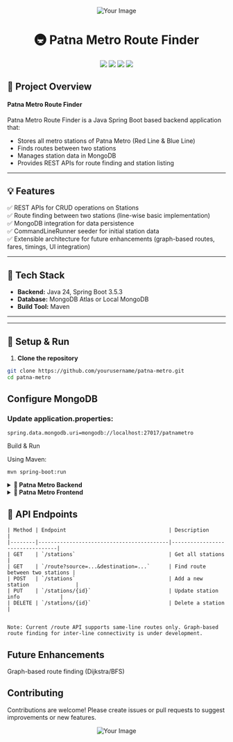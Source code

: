 <p align="center">
  <img src="https://github.com/user-attachments/assets/48e4e3fd-ac1e-4a05-8da4-8e2e13262eb7" alt="Your Image" />
</p>
<h1 align="center">🚇 Patna Metro Route Finder</h1>

<p align="center">
<img src= "https://img.shields.io/badge/Java-17%2B-blue.svg" />
<img src= "https://img.shields.io/badge/Spring%20Boot-3.5.3-brightgreen.svg" />
<img src= "https://img.shields.io/badge/MongoDB-%2324292e.svg?logo=mongodb&logoColor=white" />
<img src= "https://img.shields.io/badge/License-MIT-green.svg" />
</p>

## 📌 **Project Overview**
<h4>Patna Metro Route Finder</h4>

<p>Patna Metro Route Finder is a Java Spring Boot based backend application that:</p>

<ul>
  <li>Stores all metro stations of Patna Metro (Red Line &amp; Blue Line)</li>
  <li>Finds routes between two stations</li>
  <li>Manages station data in MongoDB</li>
  <li>Provides REST APIs for route finding and station listing</li>
</ul>

---

## 💡 **Features**

✅ REST APIs for CRUD operations on Stations  
✅ Route finding between two stations (line-wise basic implementation)  
✅ MongoDB integration for data persistence  
✅ CommandLineRunner seeder for initial station data  
✅ Extensible architecture for future enhancements (graph-based routes, fares, timings, UI integration)

---

## 🚀 **Tech Stack**

- **Backend:** Java 24, Spring Boot 3.5.3
- **Database:** MongoDB Atlas or Local MongoDB
- **Build Tool:** Maven

---

---

## 🔧 **Setup & Run**
1. **Clone the repository**
```bash
git clone https://github.com/yourusername/patna-metro.git
cd patna-metro
```

## **Configure MongoDB**

### Update application.properties:
```
spring.data.mongodb.uri=mongodb://localhost:27017/patnametro
```

Build & Run

Using Maven:
```
mvn spring-boot:run
```

<details> <summary><strong>📁 Patna Metro Backend</strong></summary>
  
  ```
📦 patna-metro
 ┣ 📂 .idea
 ┣ 📂 .mvn
 ┣ 📂 src
 ┃ ┗ 📂 main
 ┃ ┃ ┣ 📂 java
 ┃ ┃ ┃ ┗ 📂 com.bihar.patna_metro
 ┃ ┃ ┃ ┃ ┣ 📂 config
 ┃ ┃ ┃ ┃ ┃ ┣ 📄 CorsConfig
 ┃ ┃ ┃ ┃ ┃ ┣ 📄 MongoConfig
 ┃ ┃ ┃ ┃ ┃ ┗ 📄 SwaggerConfig.java
 ┃ ┃ ┃ ┃ ┣ 📂 controller
 ┃ ┃ ┃ ┃ ┃ ┣ 📄 EstimatedTimeController
 ┃ ┃ ┃ ┃ ┃ ┣ 📄 FareController
 ┃ ┃ ┃ ┃ ┃ ┣ 📄 RouteController
 ┃ ┃ ┃ ┃ ┃ ┗ 📄 StationController
 ┃ ┃ ┃ ┃ ┣ 📂 exception
 ┃ ┃ ┃ ┃ ┃ ┣ 📄 GlobalExceptionHandler
 ┃ ┃ ┃ ┃ ┃ ┗ ⚠️ ResourceNotFoundException
 ┃ ┃ ┃ ┃ ┣ 📂 model
 ┃ ┃ ┃ ┃ ┃ ┣ 📄 Route
 ┃ ┃ ┃ ┃ ┃ ┗ 📄 Station
 ┃ ┃ ┃ ┃ ┣ 📂 repository
 ┃ ┃ ┃ ┃ ┃ ┣ 📄 RouteRepository
 ┃ ┃ ┃ ┃ ┃ ┗ 📄 StationRepository
 ┃ ┃ ┃ ┃ ┣ 📂 seeder
 ┃ ┃ ┃ ┃ ┃ ┗ 📄 DataSeeder
 ┃ ┃ ┃ ┃ ┣ 📂 service
 ┃ ┃ ┃ ┃ ┃ ┣ 📄 EstimatedTimeService
 ┃ ┃ ┃ ┃ ┃ ┣ 📄 FareService
 ┃ ┃ ┃ ┃ ┃ ┣ 📄 RouteFinderService
 ┃ ┃ ┃ ┃ ┃ ┣ 📄 RouteService
 ┃ ┃ ┃ ┃ ┃ ┗ 📄 StationService
 ┃ ┃ ┃ ┃ ┗ 📄 PatnaMetroApplication
 ┃ ┃ ┗ 📂 resources
 ┃ ┃ ┃ ┣ 📂 static
 ┃ ┃ ┃ ┣ 📂 templates
 ┃ ┃ ┃ ┗ 📄 application.properties
 ┃ ┗ 📂 test
 ┃ ┃ ┗ 📂 java
 ┃ ┃ ┃ ┗ 📂 com.bihar.patna_metro
 ┃ ┃ ┃ ┃ ┣ 📂 controller
 ┃ ┃ ┃ ┃ ┣ 📂 seeder
 ┃ ┃ ┃ ┃ ┗ 📄 PatnaMetroApplicationTests
  
  ```
</details>

<details> <summary><strong>📁 Patna Metro Frontend</strong></summary>
  
```
📦 Patna_Metro_Frontend
 ┣ 📂 node_modules
 ┣ 📂 public
 ┣ 📂 src
 ┃ ┣ 📂 assets
 ┃ ┣ 📂 components
 ┃ ┃ ┣ 📂 bot
 ┃ ┃ ┃ ┣ 📄 Bot.jsx
 ┃ ┃ ┃ ┗ 📄 botService.js
 ┃ ┃ ┣ 📂 Journey
 ┃ ┃ ┃ ┣ 📄 JourneySummary.jsx
 ┃ ┃ ┃ ┣ 📄 RouteForm.jsx
 ┃ ┃ ┃ ┗ 📄 RouteStations.jsx
 ┃ ┃ ┣ 📂 metro
 ┃ ┃ ┃ ┣ 📄 InterchangeIcon.jsx
 ┃ ┃ ┃ ┗ 📄 LineBadge.jsx
 ┃ ┃ ┣ 📂 ui
 ┃ ┃ ┃ ┣ 📄 Button.jsx
 ┃ ┃ ┃ ┗ 📄 LanguageSelect.jsx
 ┃ ┃ ┣ 📄 DisclaimerPopup.jsx
 ┃ ┃ ┣ 📄 Footer.jsx
 ┃ ┃ ┣ 📄 Hero.jsx
 ┃ ┃ ┣ 📄 MetroMapModal.jsx
 ┃ ┃ ┣ 📄 MetroTimeline.jsx
 ┃ ┃ ┣ 📄 Navbar.jsx
 ┃ ┃ ┣ 📄 RouteFinder.jsx
 ┃ ┃ ┣ 📄 StationCard.jsx
 ┃ ┃ ┗ 📄 StationTrack.jsx
 ┃ ┣ 📂 locales
 ┃ ┃ ┣ 📄 en.json
 ┃ ┃ ┗ 📄 hi.json
 ┃ ┣ 📂 pages
 ┃ ┃ ┣ 📂 legal
 ┃ ┃ ┃ ┣ 📄 PrivacyPolicy.jsx
 ┃ ┃ ┃ ┣ 📄 Sitemap.jsx
 ┃ ┃ ┃ ┗ 📄 TermsOfService.jsx
 ┃ ┃ ┣ 📄 About.jsx
 ┃ ┃ ┣ 📄 FareInfo.jsx
 ┃ ┃ ┣ 📄 Home.jsx
 ┃ ┃ ┣ 📄 MapPage.jsx
 ┃ ┃ ┗ 📄 NotFound.jsx
 ┃ ┣ 📂 services
 ┃ ┃ ┗ 📄 api.js
 ┃ ┣ 📂 utils
 ┃ ┃ ┣ 📄 metroData.js
 ┃ ┃ ┗ 📄 Stations.json
 ┃ ┣ 📄 App.css
 ┃ ┣ 📄 App.jsx
 ┃ ┣ 📄 i18n.js
 ┃ ┣ 📄 index.css
 ┃ ┣ 📄 main.jsx
 ┣ 📄 .gitignore
 ┣ 📄 eslint.config.js
 ┣ 📄 index.html
 ┣ 📄 package-lock.json
 ┣ 📄 package.json
 ┣ 📄 postcss.config.js
 ┣ 📄 README.md
 ┣ 📄 tailwind.config.js
 ┗ 📄 vite.config.js
```

</details>


## 📡 **API Endpoints**
```
| Method | Endpoint                                 | Description                     |
|--------|------------------------------------------|---------------------------------|
| GET    | `/stations`                              | Get all stations                |
| GET    | `/route?source=...&destination=...`      | Find route between two stations |
| POST   | `/stations`                              | Add a new station               |
| PUT    | `/stations/{id}`                         | Update station info             |
| DELETE | `/stations/{id}`                         | Delete a station                |


Note: Current /route API supports same-line routes only. Graph-based route finding for inter-line connectivity is under development.
```
## Future Enhancements
 Graph-based route finding (Dijkstra/BFS)

## Contributing
Contributions are welcome! Please create issues or pull requests to suggest improvements or new features.
<p align="center">
  <img src="https://github.com/user-attachments/assets/48e4e3fd-ac1e-4a05-8da4-8e2e13262eb7" alt="Your Image" />
</p>





